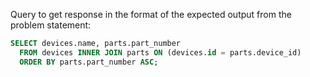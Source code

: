 Query to get response in the format of the expected output from the problem statement:

```sql
SELECT devices.name, parts.part_number
  FROM devices INNER JOIN parts ON (devices.id = parts.device_id)
  ORDER BY parts.part_number ASC;
```

